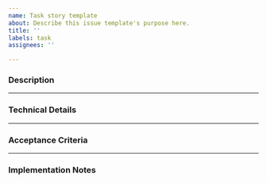 ```yaml
---
name: Task story template
about: Describe this issue template's purpose here.
title: ''
labels: task
assignees: ''

---
```


### Description
---


###  Technical Details
---


### Acceptance Criteria
---


### Implementation Notes
